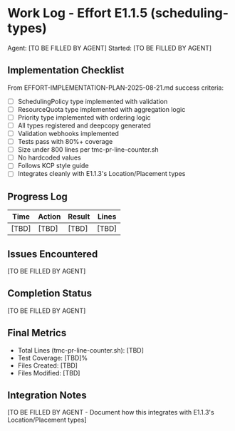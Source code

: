 # Work Log - Effort E1.1.5 (scheduling-types)
Agent: [TO BE FILLED BY AGENT]
Started: [TO BE FILLED BY AGENT]

## Implementation Checklist
From EFFORT-IMPLEMENTATION-PLAN-2025-08-21.md success criteria:
- [ ] SchedulingPolicy type implemented with validation
- [ ] ResourceQuota type implemented with aggregation logic
- [ ] Priority type implemented with ordering logic
- [ ] All types registered and deepcopy generated
- [ ] Validation webhooks implemented
- [ ] Tests pass with 80%+ coverage
- [ ] Size under 800 lines per tmc-pr-line-counter.sh
- [ ] No hardcoded values
- [ ] Follows KCP style guide
- [ ] Integrates cleanly with E1.1.3's Location/Placement types

## Progress Log
| Time | Action | Result | Lines |
|------|--------|--------|-------|
| [TBD] | [TBD] | [TBD] | [TBD] |

## Issues Encountered
[TO BE FILLED BY AGENT]

## Completion Status
[TO BE FILLED BY AGENT]

## Final Metrics
- Total Lines (tmc-pr-line-counter.sh): [TBD]
- Test Coverage: [TBD]%
- Files Created: [TBD]
- Files Modified: [TBD]

## Integration Notes
[TO BE FILLED BY AGENT - Document how this integrates with E1.1.3's Location/Placement types]